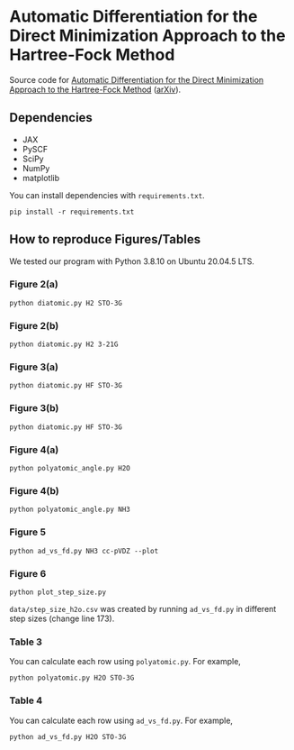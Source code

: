 # Automatic Differentiation for the Direct Minimization Approach to the Hartree-Fock Method
Source code for [Automatic Differentiation for the Direct Minimization Approach to the Hartree-Fock Method](https://doi.org/10.1021/acs.jpca.2c05922) ([arXiv](https://arxiv.org/abs/2203.04441)).

## Dependencies
- JAX
- PySCF
- SciPy
- NumPy
- matplotlib

You can install dependencies with `requirements.txt`.

```
pip install -r requirements.txt
```

## How to reproduce Figures/Tables
We tested our program with Python 3.8.10 on Ubuntu 20.04.5 LTS.

### Figure 2(a)
```
python diatomic.py H2 STO-3G
```

### Figure 2(b)
```
python diatomic.py H2 3-21G
```

### Figure 3(a)
```
python diatomic.py HF STO-3G
```

### Figure 3(b)
```
python diatomic.py HF STO-3G
```

### Figure 4(a)
```
python polyatomic_angle.py H2O
```

### Figure 4(b)
```
python polyatomic_angle.py NH3
```

### Figure 5
```
python ad_vs_fd.py NH3 cc-pVDZ --plot
```

### Figure 6
```
python plot_step_size.py
```

`data/step_size_h2o.csv` was created by running `ad_vs_fd.py` in different step sizes (change line 173).

### Table 3
You can calculate each row using `polyatomic.py`. For example, 
```
python polyatomic.py H2O STO-3G
```

### Table 4
You can calculate each row using `ad_vs_fd.py`. For example, 
```
python ad_vs_fd.py H2O STO-3G
```
